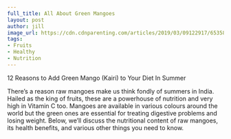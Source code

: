 ```yaml
---
full_title: All About Green Mangoes
layout: post
author: jill
image_url: https://cdn.cdnparenting.com/articles/2019/03/09122917/653583370-H-696x476.jpg
tags: 
- Fruits
- Healthy
- Nutrition
---
```

12 Reasons to Add Green Mango (Kairi) to Your Diet In Summer

There’s a reason raw mangoes make us think fondly of summers in India. Hailed as the king of fruits, these are a powerhouse of nutrition and very high in Vitamin C too. Mangoes are available in various colours around the world but the green ones are essential for treating digestive problems and losing weight. Below, we’ll discuss the nutritional content of raw mangoes, its health benefits, and various other things you need to know.